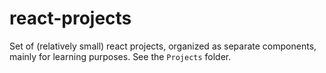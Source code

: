 # react-projects

Set of (relatively small) react projects, organized as separate components, mainly for learning purposes. See the `Projects` folder.
